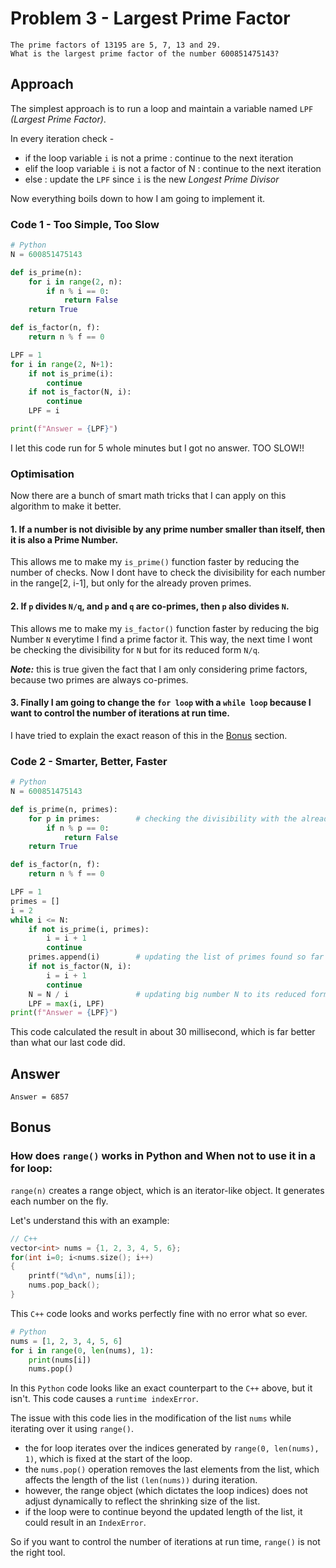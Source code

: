 # Problem 3 - Largest Prime Factor
```
The prime factors of 13195 are 5, 7, 13 and 29.
What is the largest prime factor of the number 600851475143?
```

## Approach
The simplest approach is to run a loop and maintain a variable named `LPF` _(Largest Prime Factor)_.

In every iteration check -
- if the loop variable `i` is not a prime : continue to the next iteration
- elif the loop variable `i` is not a factor of N : continue to the next iteration 
- else : update the `LPF` since `i` is the new _Longest Prime Divisor_

Now everything boils down to how I am going to implement it.

### Code 1 - Too Simple, Too Slow 
```Python
# Python
N = 600851475143

def is_prime(n):
    for i in range(2, n):
        if n % i == 0:
            return False
    return True

def is_factor(n, f):
    return n % f == 0

LPF = 1
for i in range(2, N+1):
    if not is_prime(i):
        continue
    if not is_factor(N, i):
        continue
    LPF = i

print(f"Answer = {LPF}")
```
I let this code run for 5 whole minutes but I got no answer. TOO SLOW!!

### Optimisation
Now there are a bunch of smart math tricks that I can apply on this algorithm to make it better. 

#### 1. If a number is not divisible by any prime number smaller than itself, then it is also a Prime Number.
This allows me to make my `is_prime()` function faster by reducing the number of checks. Now I dont have to check the divisibility for each number in the range[2, i-1], but only for the already proven primes.

#### 2. If `p` divides `N/q`, and `p` and `q` are co-primes, then `p` also divides `N`.
This allows me to make my `is_factor()` function faster by reducing the big Number `N` everytime I find a prime factor it.
This way, the next time I wont be checking the divisibility for `N` but for its reduced form `N/q`.

***Note:*** this is true given the fact that I am only considering prime factors, because two primes are always co-primes.

#### 3. Finally I am going to change the `for loop` with a `while loop` because I want to control the number of iterations at run time.
I have tried to explain the exact reason of this in the [Bonus](#bonus) section.

### Code 2 - Smarter, Better, Faster
```Python
# Python
N = 600851475143

def is_prime(n, primes):
    for p in primes:        # checking the divisibility with the already found primes only
        if n % p == 0:
            return False
    return True

def is_factor(n, f):
    return n % f == 0

LPF = 1
primes = []
i = 2
while i <= N:
    if not is_prime(i, primes):
        i = i + 1
        continue
    primes.append(i)        # updating the list of primes found so far
    if not is_factor(N, i):
        i = i + 1
        continue
    N = N / i               # updating big number N to its reduced form N/q
    LPF = max(i, LPF)
print(f"Answer = {LPF}")
```
This code calculated the result in about 30 millisecond, which is far better than what our last code did.

## Answer
```
Answer = 6857
```

## Bonus
### How does `range()` works in Python and When not to use it in a for loop:
`range(n)` creates a range object, which is an iterator-like object. It generates each number on the fly.

Let's understand this with an example:
```C++
// C++
vector<int> nums = {1, 2, 3, 4, 5, 6};
for(int i=0; i<nums.size(); i++)
{
    printf("%d\n", nums[i]);
    nums.pop_back();
}
```
This `C++` code looks and works perfectly fine with no error what so ever.
```Python
# Python
nums = [1, 2, 3, 4, 5, 6]
for i in range(0, len(nums), 1):
    print(nums[i])
    nums.pop()
```
In this `Python` code looks like an exact counterpart to the `C++` above, but it isn't. This code causes a `runtime indexError`.

The issue with this code lies in the modification of the list `nums` while iterating over it using `range()`.
- the for loop iterates over the indices generated by `range(0, len(nums), 1)`, which is fixed at the start of the loop.
- the `nums.pop()` operation removes the last elements from the list, which affects the length of the list `(len(nums))` during iteration.
- however, the range object (which dictates the loop indices) does not adjust dynamically to reflect the shrinking size of the list.
- if the loop were to continue beyond the updated length of the list, it could result in an `IndexError`.

So if you want to control the number of iterations at run time, `range()` is not the right tool.
